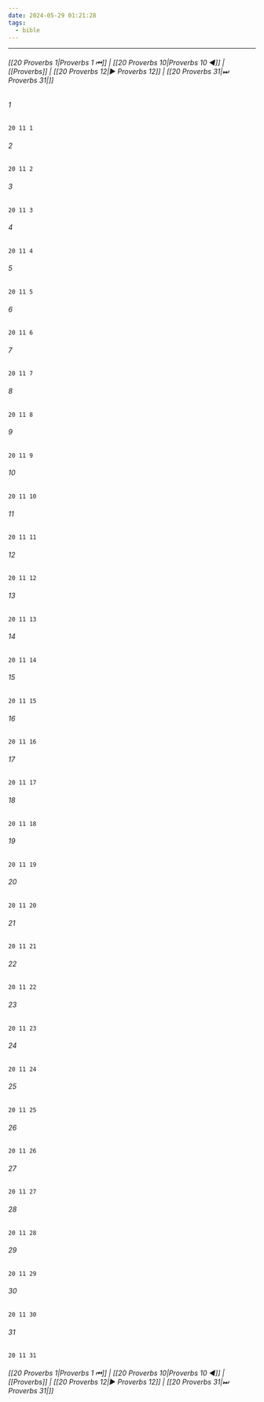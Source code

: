 ```yaml
---
date: 2024-05-29 01:21:28
tags:
  - bible
---
```

___

###### [[20 Proverbs 1|Proverbs 1 ⏮]] | [[20 Proverbs 10|Proverbs 10 ◀]] | [[Proverbs]] | [[20 Proverbs 12|▶ Proverbs 12]] | [[20 Proverbs 31|⏭ Proverbs 31|]]

###### 1
``` verse
20 11 1 
```
###### 2
``` verse
20 11 2 
```
###### 3
``` verse
20 11 3 
```
###### 4
``` verse
20 11 4 
```
###### 5
``` verse
20 11 5 
```
###### 6
``` verse
20 11 6 
```
###### 7
``` verse
20 11 7 
```
###### 8
``` verse
20 11 8 
```
###### 9
``` verse
20 11 9 
```
###### 10
``` verse
20 11 10 
```
###### 11
``` verse
20 11 11 
```
###### 12
``` verse
20 11 12 
```
###### 13
``` verse
20 11 13 
```
###### 14
``` verse
20 11 14 
```
###### 15
``` verse
20 11 15 
```
###### 16
``` verse
20 11 16 
```
###### 17
``` verse
20 11 17 
```
###### 18
``` verse
20 11 18 
```
###### 19
``` verse
20 11 19 
```
###### 20
``` verse
20 11 20 
```
###### 21
``` verse
20 11 21 
```
###### 22
``` verse
20 11 22 
```
###### 23
``` verse
20 11 23 
```
###### 24
``` verse
20 11 24 
```
###### 25
``` verse
20 11 25 
```
###### 26
``` verse
20 11 26 
```
###### 27
``` verse
20 11 27 
```
###### 28
``` verse
20 11 28 
```
###### 29
``` verse
20 11 29 
```
###### 30
``` verse
20 11 30 
```
###### 31
``` verse
20 11 31 
```

###### [[20 Proverbs 1|Proverbs 1 ⏮]] | [[20 Proverbs 10|Proverbs 10 ◀]] | [[Proverbs]] | [[20 Proverbs 12|▶ Proverbs 12]] | [[20 Proverbs 31|⏭ Proverbs 31|]]

